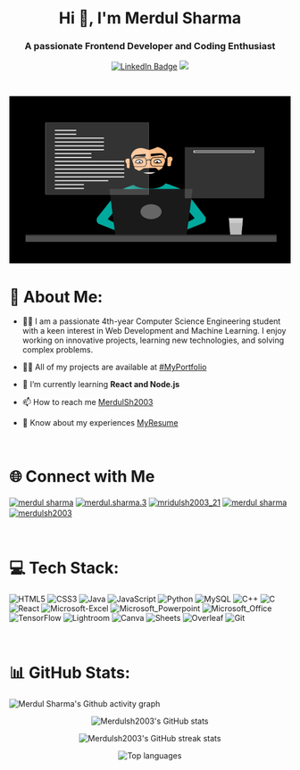 <h1 align="center">Hi 👋, I'm Merdul Sharma</h1>
<h3 align="center">A passionate Frontend Developer and Coding Enthusiast</h3>
<p align="center">
<a href="https://www.linkedin.com/in/merdul-sharma-962324292?utm_source=share&utm_campaign=share_via&utm_content=profile&utm_medium=android_app"><img src="https://img.shields.io/badge/LinkedIn-blue?style=for-the-badge&logo=linkedin&logoColor=white" alt="LinkedIn Badge"></a> 
                  <a href="https://merdulsh2003.github.io/Merdul.github.io/"><img src="https://img.shields.io/badge/website-000000?style=for-the-badge&logo=About.me&logoColor=white"></a>
                  
<p align="center"><img src="https://komarev.com/ghpvc/?username=Merdulsh2003&style=flat-square&color=blue" alt=""></p>
<p align="center"><img src="https://github.com/Merdulsh2003/Merdulsh2003/blob/main/Git-GIF.gif" width="600" height="300"  /></p>
</p>


#  💫 About Me:
- 🙋‍♂️ I am a passionate 4th-year Computer Science Engineering student with a keen interest in Web Development and Machine Learning. I enjoy working on innovative projects, learning new technologies, and solving complex problems.
  
- 👨‍💻 All of my projects are available at [#MyPortfolio](https://merdulsh2003.github.io/Merdul.github.io/)

- 🌱 I’m currently learning **React and Node.js**

- 📫 How to reach me [MerdulSh2003](merdulsharma2003@gmail.com)

- 📄 Know about my experiences [MyResume](https://drive.google.com/file/d/1vIWxtRS_iYb9U5Kw3niXtda56NxO6UME/view?pli=1)
<br>
  
# 🌐 Connect with Me
<p align="left">
<a href="https://linkedin.com/in/merdul sharma" target="blank"><img align="center" src="https://raw.githubusercontent.com/rahuldkjain/github-profile-readme-generator/master/src/images/icons/Social/linked-in-alt.svg" alt="merdul sharma" height="30" width="40" /></a>
<a href="https://fb.com/merdul.sharma.3" target="blank"><img align="center" src="https://raw.githubusercontent.com/rahuldkjain/github-profile-readme-generator/master/src/images/icons/Social/facebook.svg" alt="merdul.sharma.3" height="30" width="40" /></a>
<a href="https://instagram.com/mridulsh2003_21" target="blank"><img align="center" src="https://raw.githubusercontent.com/rahuldkjain/github-profile-readme-generator/master/src/images/icons/Social/instagram.svg" alt="mridulsh2003_21" height="30" width="40" /></a>
<a href="https://www.leetcode.com/merdul sharma" target="blank"><img align="center" src="https://raw.githubusercontent.com/rahuldkjain/github-profile-readme-generator/master/src/images/icons/Social/leet-code.svg" alt="merdul sharma" height="30" width="40" /></a>
<a href="https://auth.geeksforgeeks.org/user/merdulsh2003" target="blank"><img align="center" src="https://raw.githubusercontent.com/rahuldkjain/github-profile-readme-generator/master/src/images/icons/Social/geeks-for-geeks.svg" alt="merdulsh2003" height="30" width="40" /></a>
</p>

<br>

# 💻 Tech Stack:
![HTML5](https://img.shields.io/badge/html5-%23E34F26.svg?style=for-the-badge&logo=html5&logoColor=white)  ![CSS3](https://img.shields.io/badge/css3-%231572B6.svg?style=for-the-badge&logo=css3&logoColor=white)  ![Java](https://img.shields.io/badge/java-%23ED8B00.svg?style=for-the-badge&logo=java&logoColor=white)  ![JavaScript](https://img.shields.io/badge/javascript-%23323330.svg?style=for-the-badge&logo=javascript&logoColor=%23F7DF1E)  ![Python](https://img.shields.io/badge/python-3670A0?style=for-the-badge&logo=python&logoColor=ffdd54)  ![MySQL](https://img.shields.io/badge/MySQL-00000F?style=for-the-badge&logo=mysql&logoColor=white)  ![C++](https://img.shields.io/badge/C%2B%2B-00599C?style=for-the-badge&logo=c%2B%2B&logoColor=white)  ![C](https://img.shields.io/badge/c-%2300599C.svg?style=for-the-badge&logo=c&logoColor=white)  ![React](https://img.shields.io/badge/React-20232A?style=for-the-badge&logo=react&logoColor=61DAFB)  ![Microsoft-Excel](https://img.shields.io/badge/Microsoft_Excel-217346?style=for-the-badge&logo=microsoft-excel&logoColor=white)  ![Microsoft_Powerpoint](https://img.shields.io/badge/Microsoft_PowerPoint-B7472A?style=for-the-badge&logo=microsoft-powerpoint&logoColor=white)  ![Microsoft_Office](https://img.shields.io/badge/Microsoft_Office-D83B01?style=for-the-badge&logo=microsoft-office&logoColor=white)  ![TensorFlow](https://img.shields.io/badge/TensorFlow-FF6F00?style=for-the-badge&logo=tensorflow&logoColor=white)  ![Lightroom](https://img.shields.io/badge/Adobe%20Lightroom-31A8FF?style=for-the-badge&logo=Adobe%20Lightroom&logoColor=white)  ![Canva](https://img.shields.io/badge/Canva-%2300C4CC.svg?style=for-the-badge&logo=Canva&logoColor=white)  ![Sheets](https://img.shields.io/badge/Google%20Sheets-34A853?style=for-the-badge&logo=google-sheets&logoColor=white)  ![Overleaf](https://img.shields.io/badge/Overleaf-47A141?style=for-the-badge&logo=Overleaf&logoColor=white)  ![Git](https://img.shields.io/badge/GIT-E44C30?style=for-the-badge&logo=git&logoColor=white)

<br>

# 📊 GitHub Stats:

![Merdul Sharma's Github activity graph](https://github-readme-activity-graph.vercel.app/graph?username=Merdulsh2003&theme=github-compact&area=true&bg_color=ffff&color=000)




<p align="center">
  <img src="https://github-readme-stats.vercel.app/api?username=merdulsh2003&theme=dark&hide_border=false&include_all_commits=false&count_private=false" alt="Merdulsh2003's GitHub stats" />
</p>

<p align="center">
  <img src="https://github-readme-streak-stats.herokuapp.com/?user=merdulsh2003&theme=dark&hide_border=false" alt="Merdulsh2003's GitHub streak stats" />
</p>

<p align="center">
  <img src="https://github-readme-stats.vercel.app/api/top-langs/?username=merdulsh2003&theme=dark&hide_border=false&include_all_commits=false&count_private=false&layout=compact" alt="Top languages" />
</p>


